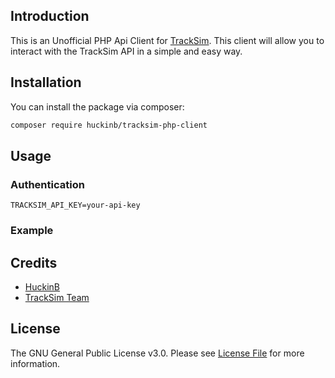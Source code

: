 ## Introduction

This is an Unofficial PHP Api Client for [TrackSim](https://www.tracksim.app/).
This client will allow you to interact with the TrackSim API in a simple and easy way.

## Installation

You can install the package via composer:

```bash
composer require huckinb/tracksim-php-client
```

## Usage

### Authentication

```dotenv
TRACKSIM_API_KEY=your-api-key
```

### Example


## Credits

- [HuckinB](https://github.com/HuckinB)
- [TrackSim Team](https://tracksim.app/)


## License

The GNU General Public License v3.0. Please see [License File](LICENCE.md) for more information.
